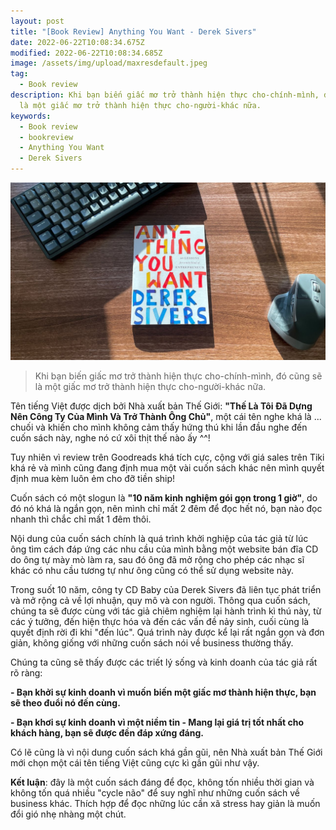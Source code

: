 ```yaml
---
layout: post
title: "[Book Review] Anything You Want - Derek Sivers"
date: 2022-06-22T10:08:34.675Z
modified: 2022-06-22T10:08:34.685Z
image: /assets/img/upload/maxresdefault.jpeg
tag:
  - Book review
description: Khi bạn biến giấc mơ trở thành hiện thực cho-chính-mình, đó cũng sẽ
  là một giấc mơ trở thành hiện thực cho-người-khác nữa.
keywords:
  - Book review
  - bookreview
  - Anything You Want
  - Derek Sivers
---
```

![](/assets/img/upload/maxresdefault.jpeg)

> Khi bạn biến giấc mơ trở thành hiện thực cho-chính-mình, đó cũng sẽ là một giấc mơ trở thành hiện thực cho-người-khác nữa.

Tên tiếng Việt được dịch bởi Nhà xuất bản Thế Giới: **"Thế Là Tôi Đã Dựng Nên Công Ty Của Mình Và Trở Thành Ông Chủ"**, một cái tên nghe khá là ... chuối và khiến cho mình không cảm thấy hứng thú khi lần đầu nghe đến cuốn sách này, nghe nó cứ xôi thịt thế nào ấy ^^!

Tuy nhiên vì review trên Goodreads khá tích cực, cộng với giá sales trên Tiki khá rẻ và mình cũng đang định mua một vài cuốn sách khác nên mình quyết định mua kèm luôn ẻm cho đỡ tiền ship!

Cuốn sách có một slogun là **"10 năm kinh nghiệm gói gọn trong 1 giờ"**, do đó nó khá là ngắn gọn, nên mình chỉ mất 2 đêm để đọc hết nó, bạn nào đọc nhanh thì chắc chỉ mất 1 đêm thôi.

Nội dung của cuốn sách chính là quá trình khởi nghiệp của tác giả từ lúc ông tìm cách đáp ứng các nhu cầu của mình bằng một website bán đĩa CD do ông tự mày mò làm ra, sau đó ông đã mở rộng cho phép các nhạc sĩ khác có nhu cầu tương tự như ông cũng có thể sử dụng website này. 

Trong suốt 10 năm, công ty CD Baby của Derek Sivers đã liên tục phát triển và mở rộng cả về lợi nhuận, quy mô và con người. Thông qua cuốn sách, chúng ta sẽ được cùng với tác giả chiêm nghiệm lại hành trình kì thú này, từ các ý tưởng, đến hiện thực hóa và đến các vấn đề nảy sinh, cuối cùng là quyết định rời đi khi "đến lúc". Quá trình này được kể lại rất ngắn gọn và đơn giản, không giống với những cuốn sách nói về business thường thấy.

Chúng ta cũng sẽ thấy được các triết lý sống và kinh doanh của tác giả rất rõ ràng:

**\- Bạn khởi sự kinh doanh vì muốn biến một giấc mơ thành hiện thực, bạn sẽ theo đuổi nó đến cùng.**

**\- Bạn khơi sự kinh doanh vì một niềm tin - Mang lại giá trị tốt nhất cho khách hàng, bạn sẽ được đền đáp xứng đáng.**



Có lẽ cũng là vì nội dung cuốn sách khá gần gũi, nên Nhà xuất bản Thế Giới mới chọn một cái tên tiếng Việt cũng cực kì gần gũi như vậy.

**Kết luận**: đây là một cuốn sách đáng để đọc, không tốn nhiều thời gian và không tốn quá nhiều "cycle não" để suy nghĩ như những cuốn sách về business khác. Thích hợp để đọc những lúc cần xã stress hay giản là muốn đổi gió nhẹ nhàng một chút.